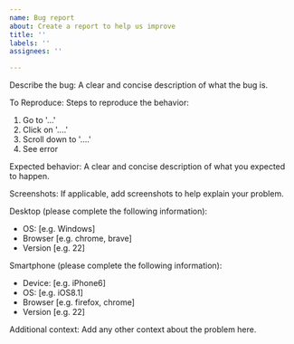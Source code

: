 ```yaml
---
name: Bug report
about: Create a report to help us improve
title: ''
labels: ''
assignees: ''

---
```


Describe the bug:
A clear and concise description of what the bug is.

To Reproduce:
Steps to reproduce the behavior:
1. Go to '...'
2. Click on '....'
3. Scroll down to '....'
4. See error

Expected behavior:
A clear and concise description of what you expected to happen.

Screenshots:
If applicable, add screenshots to help explain your problem.

Desktop (please complete the following information):
 - OS: [e.g. Windows]
 - Browser [e.g. chrome, brave]
 - Version [e.g. 22]

Smartphone (please complete the following information):
 - Device: [e.g. iPhone6]
 - OS: [e.g. iOS8.1]
 - Browser [e.g. firefox, chrome]
 - Version [e.g. 22]

Additional context:
Add any other context about the problem here.
